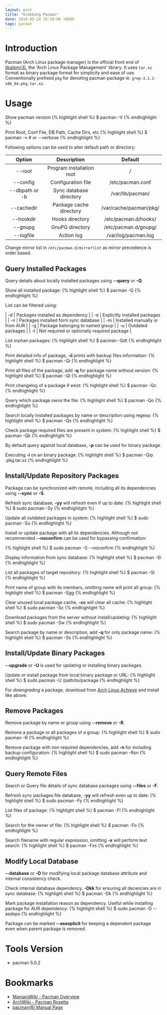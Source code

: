 ```yaml
---
layout: post
title: "Grokking Pacman"
date: 2018-05-24 19:30:00 +0600
tags: pacman
---
```


# Introduction
Pacman (Arch Linux package manager) is the official front end of [libalpm(3)][libalpm], the 'Arch Linux Package
Management' library. It uses `tar.xz` format as binary package format for simplicity and ease of use. Conventionally
prefixed `pkg` for denoting pacman package ie. `grep-3.1.1-x86_64.pkg.tar.xz`.

# Usage

Show pacman version
{% highlight shell %}
$ pacman -V
{% endhighlight %}

Print Root, Conf File, DB Path, Cache Dirs, etc
{% highlight shell %}
$ pacman -v # or --verbose
{% endhighlight %}

Following options can be used to alter default path or directory:

| Option         | Description               | Default                |
|:--------------:|:-------------------------:|:----------------------:|
| --root         | Program installation root | /                      |
| --config       | Configuration file        | /etc/pacman.conf       |
| --dbpath or -b | Sync database directory   | /var/lib/pacman/       |
| --cachedir     | Package cache directory   | /var/cache/pacman/pkg/ |
| --hookdir      | Hooks directory           | /etc/pacman.d/hooks/   |
| --gnupg        | GnuPG directory           | /etc/pacman.d/gnupg/   |
| --logfile      | Action log                | /var/log/pacman.log    |

Change mirror list in `/etc/pacman.d/mirrorlist` as mirror precedence is order based.

## Query Installed Packages
Query details about locally installed packages using __--query__ or __-Q__.

Show all installed package:
{% highlight shell %}
$ pacman -Q
{% endhighlight %}

List can be filtered using:

| -d | Packages installed as dependency            |
| -e | Explicitly installed packages               |
| -n | Packages installed form sync database       |
| -m | Installed manually or from AUR              |
| -g | Package belonging to named group            |
| -u | Outdated packages                           |
| -t | Not required or optionally required package |

List orphan packages:
{% highlight shell %}
$ pacman -Qdt
{% endhighlight %}

Print detailed info of package, __-ii__ prints with backup files information:
{% highlight shell %}
$ pacman -Qi <package-name>
{% endhighlight %}

Print all files of the package, add __-q__ for package name without version:
{% highlight shell %}
$ pacman -Ql <package-name>
{% endhighlight %}

Print changelog of a package if exist:
{% highlight shell %}
$ pacman -Qc <package-name>
{% endhighlight %}

Query which package owns the file:
{% highlight shell %}
$ pacman -Qo <filename>
{% endhighlight %}

Search locally installed packages by name or description using regexp:
{% highlight shell %}
$ pacman -Qs <regexp>
{% endhighlight %}

Check package required files are present in system:
{% highlight shell %}
$ pacman -Qk <package-name>
{% endhighlight %}

By default query against local database, __-p__ can be used for binary package.

Executing __-i__ on an binary package:
{% highlight shell %}
$ pacman -Qip <package-name>.pkg.tar.xz
{% endhighlight %}

## Install/Update Repository Packages
Package can be synchronized with remote, including all its dependencies using
__--sync__ or __-S__.

Refresh sync database, __-yy__ will refresh even if up to date:
{% highlight shell %}
$ sudo pacman -Sy
{% endhighlight %}

Update all outdated packages in system:
{% highlight shell %}
$ sudo pacman -Su
{% endhighlight %}

Install or update package with all its dependencies. Although not recommended __--noconfirm__ can be used for bypassing
confirmation:

{% highlight shell %}
$ sudo pacman -S --noconfirm <package-name or group>
{% endhighlight %}

Display information from sync database:
{% highlight shell %}
$ pacman -Si <package-name>
{% endhighlight %}

List all packages of target repository:
{% highlight shell %}
$ pacman -Sl <repository-name>
{% endhighlight %}

Print name of group with its members, omitting name will print all group:
{% highlight shell %}
$ pacman -Sgg <group-name>
{% endhighlight %}

Clear unused local package cache, __-cc__ will clear all cache:
{% highlight shell %}
$ sudo pacman -Sc
{% endhighlight %}

Download packages from the server without install/updating:
{% highlight shell %}
$ sudo pacman -Sw <package-name>
{% endhighlight %}

Search package by name or description, add __-q__ for only package name:
{% highlight shell %}
$ pacman -Ss <regexp>
{% endhighlight %}

## Install/Update Binary Packages
__--upgrade__ or __-U__ is used for updating or installing binary packages.

Update or install package from local binary package or URL:
{% highlight shell %}
$ sudo pacman -U /path/to/package
{% endhighlight %}

For *downgrading* a package, download from [Arch Linux Achieve][ala] and install
like above.

## Remove Packages
Remove package by name or group using __--remove__ or __-R__.

Remove a package or all packages of a group:
{% highlight shell %}
$ sudo pacman -R <package-name or group>
{% endhighlight %}

Remove package with non required dependencies, add __-n__ for including backup configuration:
{% highlight shell %}
$ sudo pacman -Rsn <package-name>
{% endhighlight %}

## Query Remote Files
Search or Query file details of sync database packages using __--files__ or __-F__.

Refresh sync packages file database, __-yy__ will refresh even up to date:
{% highlight shell %}
$ sudo pacman -Fy
{% endhighlight %}

List files of package:
{% highlight shell %}
$ pacman -Fl <package-name>
{% endhighlight %}

Search for the owner of file:
{% highlight shell %}
$ pacman -Fo <filename>
{% endhighlight %}

Search filename with regular expression, omitting __-x__ will perform text search:
{% highlight shell %}
$ pacman -Fxs <regexp>
{% endhighlight %}

## Modify Local Database
__--database__ or __-D__ for modifying local package database attribute and internal consistency check.

Check internal database dependency, __-Dkk__ for ensuring all decencies are in sync database:
{% highlight shell %}
$ pacman -Dk
{% endhighlight %}

Mark package installation reason as dependency. Useful while installing package for AUR dependency:
{% highlight shell %}
$ sudo pacman -D --asdeps <package-name>
{% endhighlight %}

Package can be marked __--asexplicit__ for keeping a dependent package even when parent package is removed.

# Tools Version
* pacman 5.0.2

# Bookmarks
* [ManjaroWiki - Pacman Overview](https://wiki.manjaro.org/index.php?title=Pacman_Overview)
* [ArchWiki - Pacman Rosetta](https://wiki.archlinux.org/index.php/Pacman/Rosetta)
* [pacman(8) Manual Page](https://www.archlinux.org/pacman/pacman.8.html)

[libalpm]: https://www.archlinux.org/pacman/libalpm.3.html
[ala]: https://archive.archlinux.org
